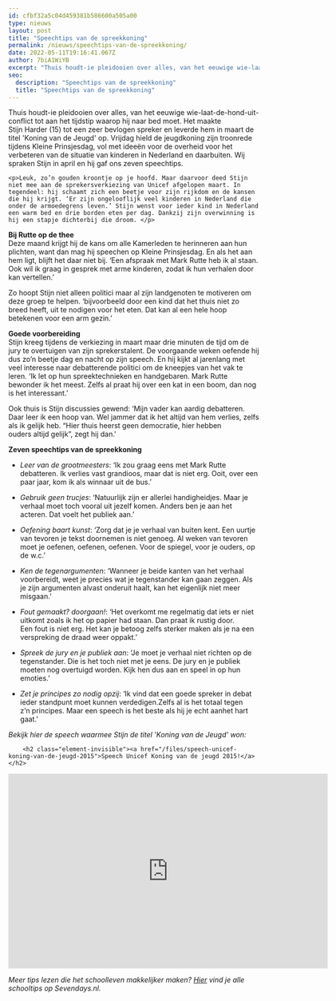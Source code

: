 ```yaml
---
id: cfbf32a5c04d459381b586600a505a00
type: nieuws
layout: post
title: "Speechtips van de spreekkoning"
permalink: /nieuws/speechtips-van-de-spreekkoning/
date: 2022-05-11T19:16:41.067Z
author: 7biA1WiYB
excerpt: "Thuis houdt-ie pleidooien over alles, van het eeuwige wie-laat-de-hond-uit-conflict tot aan het tijdstip waarop hij naar bed moet. Het maakte Stijn Harder (15) tot een zeer bevlogen spreker en leverde hem in maart de titel 'Koning van de Jeugd' op. Vrijdag hield de jeugdkoning zijn troonrede tijdens Kleine Prinsjesdag, vol met ideeën voor de overheid voor het verbeteren van de situatie van kinderen in Nederland en daarbuiten. Wij spraken Stijn in april en hij gaf ons zeven speechtips.  "
seo:
  description: "Speechtips van de spreekkoning"
  title: "Speechtips van de spreekkoning"
---
```

Thuis houdt-ie pleidooien over alles, van het eeuwige wie-laat-de-hond-uit-conflict tot aan het tijdstip waarop hij naar bed moet. Het maakte Stijn Harder (15) tot een zeer bevlogen spreker en leverde hem in maart de titel 'Koning van de Jeugd' op. Vrijdag hield de jeugdkoning zijn troonrede tijdens Kleine Prinsjesdag, vol met ideeën voor de overheid voor het verbeteren van de situatie van kinderen in Nederland en daarbuiten. Wij spraken Stijn in april en hij gaf ons zeven speechtips.  

    <p>Leuk, zo’n gouden kroontje op je hoofd. Maar daarvoor deed Stijn niet mee aan de sprekersverkiezing van Unicef afgelopen maart. In tegendeel: hij schaamt zich een beetje voor zijn rijkdom en de kansen die hij krijgt. ‘Er zijn ongelooflijk veel kinderen in Nederland die onder de armoedegrens leven.’ Stijn wenst voor ieder kind in Nederland een warm bed en drie borden eten per dag. Dankzij zijn overwinning is hij een stapje dichterbij die droom. </p>
<p><strong>Bij Rutte op de thee </strong><br>Deze maand krijgt hij de kans om alle Kamerleden te herinneren aan hun plichten, want dan mag hij speechen op Kleine Prinsjesdag. En als het aan hem ligt, blijft het daar niet bij. ‘Een afspraak met Mark Rutte heb ik al staan. Ook wil ik graag in gesprek met arme kinderen, zodat ik hun verhalen door kan vertellen.’</p>
<p>Zo hoopt Stijn niet alleen politici maar al zijn landgenoten te motiveren om deze groep te helpen. ‘bijvoorbeeld door een kind dat het thuis niet zo breed heeft, uit te nodigen voor het eten. Dat kan al een hele hoop betekenen voor een arm gezin.’</p>
<p><strong>Goede voorbereiding</strong><br>Stijn kreeg tijdens de verkiezing in maart maar drie minuten de tijd om de jury te overtuigen van zijn sprekerstalent. De voorgaande weken oefende hij dus zo’n beetje dag en nacht op zijn speech. En hij kijkt al jarenlang met veel interesse naar debatterende politici om de kneepjes van het vak te leren. ‘Ik let op hun spreektechnieken en handgebaren. Mark Rutte bewonder ik het meest. Zelfs al praat hij over een kat in een boom, dan nog is het interessant.’</p>
<p>Ook thuis is Stijn discussies gewend: ‘Mijn vader kan aardig debatteren. Daar leer ik een hoop van. Wel jammer dat ik het altijd van hem verlies, zelfs als ik gelijk heb. “Hier thuis heerst geen democratie, hier hebben ouders altijd gelijk”, zegt hij dan.'</p>
<p><b>Zeven speechtips van de spreekkoning</b></p>
<ul><li>
<p><em>Leer van de grootmeesters</em>: ‘Ik zou graag eens met Mark Rutte debatteren. Ik verlies vast grandioos, maar dat is niet erg. Ooit, over een paar jaar, kom ik als winnaar uit de bus.’</p>
</li>
<li>
<p><em>Gebruik geen trucjes</em>: ‘Natuurlijk zijn er allerlei handigheidjes. Maar je verhaal moet toch vooral uit jezelf komen. Anders ben je aan het acteren. Dat voelt het publiek aan.’</p>
</li>
<li>
<p><em>Oefening baart kunst</em>: ‘Zorg dat je je verhaal van buiten kent. Een uurtje van tevoren je tekst doornemen is niet genoeg. Al weken van tevoren moet je oefenen, oefenen, oefenen. Voor de spiegel, voor je ouders, op de w.c.’</p>
</li>
<li>
<p><em>Ken de tegenargumenten</em>: ‘Wanneer je beide kanten van het verhaal voorbereidt, weet je precies wat je tegenstander kan gaan zeggen. Als je zijn argumenten alvast onderuit haalt, kan het eigenlijk niet meer misgaan.’</p>
</li>
<li>
<p><em>Fout gemaakt? </em><em>doorgaan!</em>: ‘Het overkomt me regelmatig dat iets er niet uitkomt zoals ik het op papier had staan. Dan praat ik rustig door. Een fout is niet erg. Het kan je betoog zelfs sterker maken als je na een verspreking de draad weer oppakt.’</p>
</li>
<li>
<p><em>Spreek de jury en je publiek aan</em>: ‘Je moet je verhaal niet richten op de tegenstander. Die is het toch niet met je eens. De jury en je publiek moeten nog overtuigd worden. Kijk hen dus aan en speel in op hun emoties.’</p>
</li>
<li>
<p><em>Zet je principes zo nodig opzij</em>: ‘Ik vind dat een goede spreker in debat ieder standpunt moet kunnen verdedigen.Zelfs al is het totaal tegen z’n principes. Maar een speech is het beste als hij je echt aanhet hart gaat.'<strong> </strong></p>
</li>
</ul><p><em>Bekijk hier de speech waarmee Stijn de titel 'Koning van de Jeugd' won:</em></p>
<p><div class="media media-element-container media-default"><div id="file-11365" class="file file-video file-video-youtube">

        <h2 class="element-invisible"><a href="/files/speech-unicef-koning-van-de-jeugd-2015">Speech Unicef Koning van de jeugd 2015!</a></h2>
    
  
  <div class="content">
    <div class="media-youtube-video media-element file-default media-youtube-1">
  <iframe class="media-youtube-player" width="640" height="390" title="Speech Unicef Koning van de jeugd 2015!" src="https://www.youtube.com/embed/EXza0molLbM?wmode=opaque&controls=" name="Speech Unicef Koning van de jeugd 2015!" frameborder="0" allowfullscreen="">Video van Speech Unicef Koning van de jeugd 2015!</iframe>
</div>
  </div>

  
</div>
</div>
<p><em>Meer tips lezen die het schoolleven makkelijker maken? <a href="https://7dagen.netlify.app/schooltips">Hier</a> vind je alle schooltips op Sevendays.nl.</em></p>  
